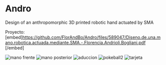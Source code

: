 # Andro
Design of an anthropomorphic 3D printed robotic hand actuated by SMA

Proyecto: [embed]https://github.com/FlorAndBo/Andro/files/589047/Diseno.de.una.mano.robotica.actuada.mediante.SMA.-.Florencia.Andrioli.Bogliani.pdf [/embed]

![mano frente](https://cloud.githubusercontent.com/assets/20610508/20262017/a28ce962-aa60-11e6-9061-ca16fec94b9a.PNG)
![mano posterior](https://cloud.githubusercontent.com/assets/20610508/20262028/af9a4708-aa60-11e6-8361-917258da3758.jpg)
![aduccion](https://cloud.githubusercontent.com/assets/20610508/20262021/a51952ba-aa60-11e6-8fc1-281ed2ee7d21.png)
![pokeball2](https://cloud.githubusercontent.com/assets/20610508/20262003/98331798-aa60-11e6-9989-7c619b397f2c.png)
![tarjeta](https://cloud.githubusercontent.com/assets/20610508/20262016/a0e1b7c8-aa60-11e6-8962-df44a90dd723.png)



